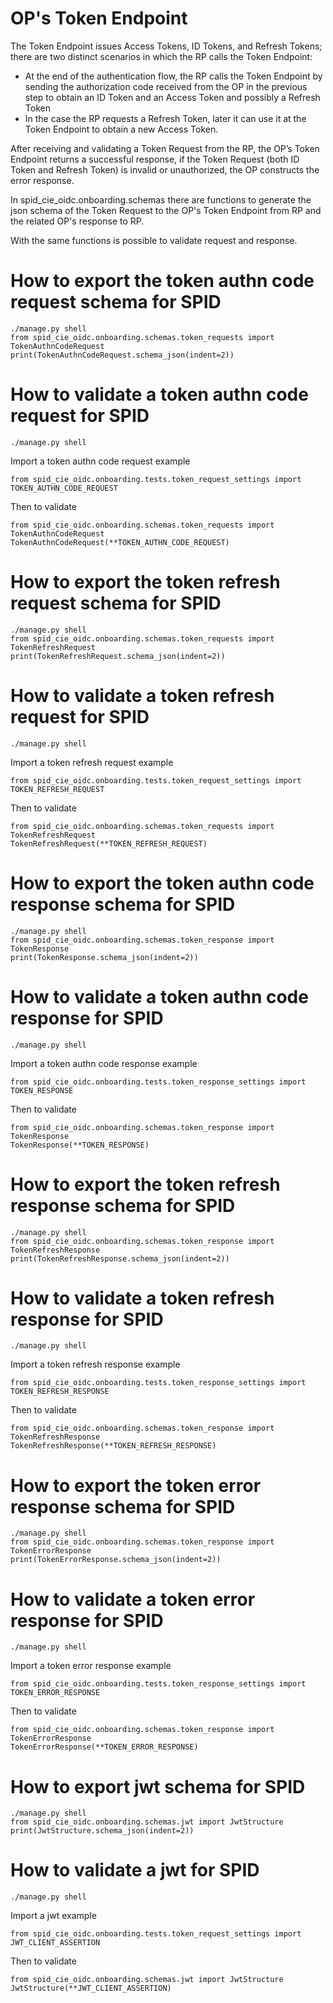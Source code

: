 # OP's Token Endpoint

The Token Endpoint issues Access Tokens, ID Tokens, and Refresh Tokens; there are two distinct scenarios in which the RP calls the Token Endpoint:

- At the end of the authentication flow, the RP calls the Token Endpoint by sending the authorization code received from the OP in the previous step to obtain an ID Token and an Access Token and possibly a Refresh Token 
- In the case the RP requests a Refresh Token, later it can use it at the Token Endpoint to obtain a new Access Token.

After receiving and validating a Token Request from the RP, the OP’s Token Endpoint returns a successful response, if the Token Request (both ID Token and Refresh Token) is invalid or unauthorized, the OP constructs the error response.

In spid_cie_oidc.onboarding.schemas there are functions to generate the json schema of the Token Request to the OP's Token Endpoint from RP and the related OP's response to RP.

With the same functions is possible to validate request and response.


# How to export the token authn code request schema for SPID

````
./manage.py shell
from spid_cie_oidc.onboarding.schemas.token_requests import TokenAuthnCodeRequest
print(TokenAuthnCodeRequest.schema_json(indent=2))
````

# How to validate a token authn code request for SPID

````
./manage.py shell
````
Import a token authn code request example
````
from spid_cie_oidc.onboarding.tests.token_request_settings import TOKEN_AUTHN_CODE_REQUEST
````
Then to validate
````
from spid_cie_oidc.onboarding.schemas.token_requests import TokenAuthnCodeRequest
TokenAuthnCodeRequest(**TOKEN_AUTHN_CODE_REQUEST)
````

# How to export the token refresh request schema for SPID

````
./manage.py shell
from spid_cie_oidc.onboarding.schemas.token_requests import TokenRefreshRequest
print(TokenRefreshRequest.schema_json(indent=2))
````

# How to validate a token refresh request for SPID

````
./manage.py shell
````
Import a token refresh request example
````
from spid_cie_oidc.onboarding.tests.token_request_settings import TOKEN_REFRESH_REQUEST
````
Then to validate
````
from spid_cie_oidc.onboarding.schemas.token_requests import TokenRefreshRequest
TokenRefreshRequest(**TOKEN_REFRESH_REQUEST)
````

# How to export the token authn code response schema for SPID

````
./manage.py shell
from spid_cie_oidc.onboarding.schemas.token_response import TokenResponse
print(TokenResponse.schema_json(indent=2))
````

# How to validate a token authn code response for SPID

````
./manage.py shell
````
Import a token authn code response example
````
from spid_cie_oidc.onboarding.tests.token_response_settings import TOKEN_RESPONSE
````
Then to validate
````
from spid_cie_oidc.onboarding.schemas.token_response import TokenResponse
TokenResponse(**TOKEN_RESPONSE)
````

# How to export the token refresh response schema for SPID

````
./manage.py shell
from spid_cie_oidc.onboarding.schemas.token_response import TokenRefreshResponse
print(TokenRefreshResponse.schema_json(indent=2))
````

# How to validate a token refresh response for SPID

````
./manage.py shell
````
Import a token refresh response example
````
from spid_cie_oidc.onboarding.tests.token_response_settings import TOKEN_REFRESH_RESPONSE
````
Then to validate
````
from spid_cie_oidc.onboarding.schemas.token_response import TokenRefreshResponse
TokenRefreshResponse(**TOKEN_REFRESH_RESPONSE)
````

# How to export the token error response schema for SPID

````
./manage.py shell
from spid_cie_oidc.onboarding.schemas.token_response import TokenErrorResponse
print(TokenErrorResponse.schema_json(indent=2))
````

# How to validate a token error response for SPID

````
./manage.py shell
````
Import a token error response example
````
from spid_cie_oidc.onboarding.tests.token_response_settings import TOKEN_ERROR_RESPONSE
````
Then to validate
````
from spid_cie_oidc.onboarding.schemas.token_response import TokenErrorResponse
TokenErrorResponse(**TOKEN_ERROR_RESPONSE)
````


# How to export jwt schema for SPID

````
./manage.py shell
from spid_cie_oidc.onboarding.schemas.jwt import JwtStructure
print(JwtStructure.schema_json(indent=2))
````


# How to validate a jwt for SPID

````
./manage.py shell
````
Import a jwt example
````
from spid_cie_oidc.onboarding.tests.token_request_settings import JWT_CLIENT_ASSERTION
````
Then to validate
````
from spid_cie_oidc.onboarding.schemas.jwt import JwtStructure
JwtStructure(**JWT_CLIENT_ASSERTION)
````
